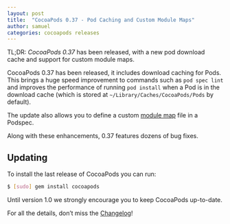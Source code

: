 ```yaml
---
layout: post
title:  "CocoaPods 0.37 - Pod Caching and Custom Module Maps"
author: samuel
categories: cocoapods releases
---
```


TL;DR: _CocoaPods 0.37_ has been released, with a new pod download cache and support for custom module maps.

<!-- more -->

CocoaPods 0.37 has been released, it includes download caching for Pods.
This brings a huge speed improvement to commands such as `pod spec lint`
and improves the performance of running `pod install` when a Pod is in
the download cache
(which is stored at `~/Library/Caches/CocoaPods/Pods` by default).

The update also allows you to define a custom
[module map](https://guides.cocoapods.org/syntax/podspec.html#module_map)
file in a Podspec.

Along with these enhancements, 0.37 features dozens of bug fixes.

## Updating

To install the last release of CocoaPods you can run:

```bash
$ [sudo] gem install cocoapods
```

Until version 1.0 we strongly encourage you to keep CocoaPods up-to-date.

For all the details, don’t miss the
[Changelog](https://github.com/CocoaPods/CocoaPods/blob/0.37.0/CHANGELOG.md)!
